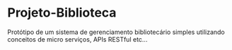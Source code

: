 # Projeto-Biblioteca
Protótipo de um sistema de gerenciamento bibliotecário simples utilizando conceitos de micro serviços, APIs RESTful etc...
